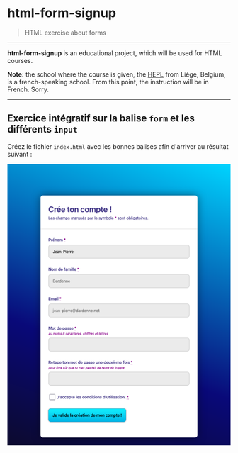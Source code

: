 # html-form-signup

> HTML exercise about forms

* * *

**html-form-signup** is an educational project, which will be used for HTML courses.

**Note:** the school where the course is given, the [HEPL](http://www.hepl.be) from Liège, Belgium, is a french-speaking school. From this point, the instruction will be in French. Sorry.

* * *

## Exercice intégratif sur la balise `form` et les différents `input`

Créez le fichier `index.html` avec les bonnes balises afin d'arriver au résultat suivant :

![Résultat attendu](./assets-starter/rendu.png)

